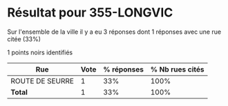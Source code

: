 # Résultat pour 355-LONGVIC

Sur l'ensemble de la ville il y a eu 3 réponses dont 1 réponses avec une rue citée (33%)

1 points noirs identifiés

| Rue | Vote | % réponses | % Nb rues cités|
|-----|------|------------|----------------|
| ROUTE DE SEURRE | 1 | 33% | 100%|
| **Total** | 1 | 33% | 100%|
